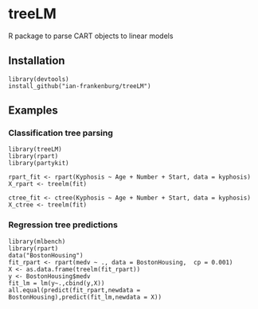 # treeLM
R package to parse CART objects to linear models

## Installation
```
library(devtools)
install_github("ian-frankenburg/treeLM")
```

## Examples

### Classification tree parsing
```
library(treeLM)
library(rpart)
library(partykit)

rpart_fit <- rpart(Kyphosis ~ Age + Number + Start, data = kyphosis)
X_rpart <- treelm(fit)

ctree_fit <- ctree(Kyphosis ~ Age + Number + Start, data = kyphosis)
X_ctree <- treelm(fit)
```
### Regression tree predictions
```
library(mlbench)
library(rpart)
data("BostonHousing")
fit_rpart <- rpart(medv ~ ., data = BostonHousing,  cp = 0.001)
X <- as.data.frame(treelm(fit_rpart))
y <- BostonHousing$medv
fit_lm = lm(y~.,cbind(y,X))
all.equal(predict(fit_rpart,newdata = BostonHousing),predict(fit_lm,newdata = X))
```

